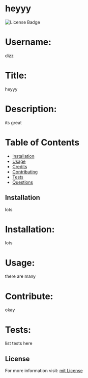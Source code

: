 # heyyy
  ![License Badge](https://img.shields.io/badge/License-mit-blue)

# Username: 
dizz

# Title:
heyyy

# Description:
its great

# Table of Contents 
- [Installation](#installtion)
- [Usage](#usage)
- [Credits](#credits)
- [Contributing](#contributing)
- [Tests](#test)
- [Questions](#questions)

## Installation
lots

# Installation: 
lots

# Usage: 
there are many

# Contribute: 
okay

# Tests: 
list tests here

## License
For more information visit: [mit License](https://choosealicense.com/licenses/mit/)
